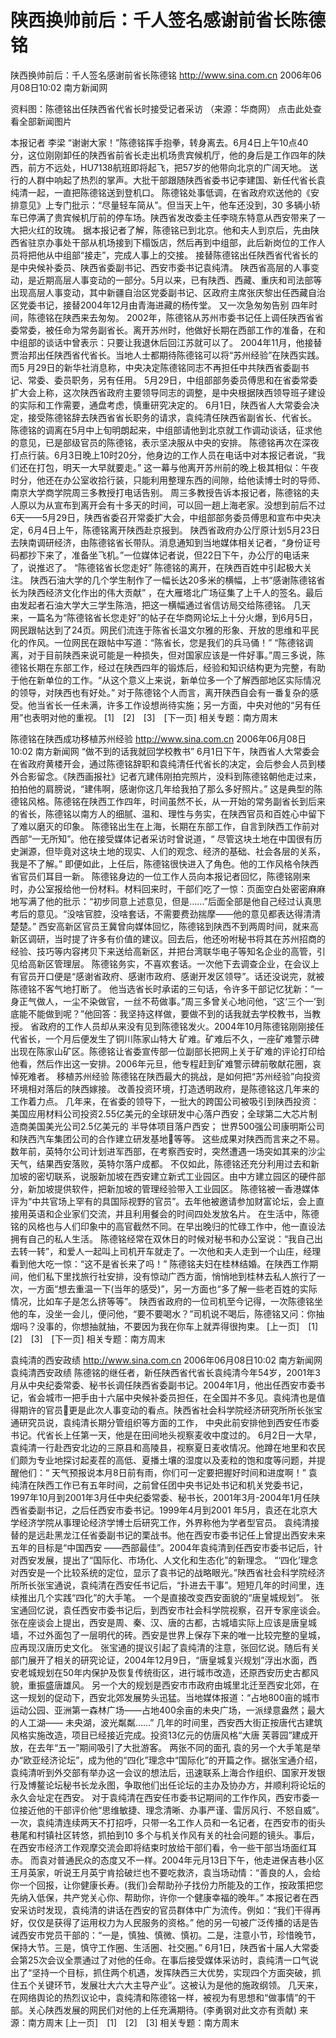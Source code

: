 # 陕西换帅前后：千人签名感谢前省长陈德铭

陕西换帅前后：千人签名感谢前省长陈德铭
http://www.sina.com.cn 2006年06月08日10:02 南方新闻网


资料图：陈德铭出任陕西省代省长时接受记者采访 （来源：华商网）
点击此处查看全部新闻图片


本报记者 李梁
“谢谢大家！”陈德铭挥手抱拳，转身离去。6月4日上午10点40分，这位刚刚卸任的陕西省前省长走出机场贵宾候机厅，他的身后是工作四年的陕西，前方不远处，HU7138航班即将起飞，把57岁的他带向北京的广阔天地。
送行的人群中响起了热烈的掌声。大批干部跟随陕西省委书记李建国、新任代省长袁纯清一起，一直把陈德铭送到登机口。
陈德铭处事低调，在省政府欢送他的《安排意见》上专门批示：“尽量轻车简从”。但当天上午，他车还没到，30 多辆小轿车已停满了贵宾候机厅前的停车场。陕西省发改委主任李晓东特意从西安带来了一大把火红的玫瑰。
据本报记者了解，陈德铭已到北京。他和夫人到京后，先由陕西省驻京办事处干部从机场接到下榻饭店，然后再到中组部，此后新岗位的工作人员将把他从中组部“接走”，完成人事上的交接。
接替陈德铭出任陕西省代省长的是中央候补委员、陕西省委副书记、西安市委书记袁纯清。
陕西省高层的人事变动，是近期高层人事变动的一部分。5月以来，已有陕西、西藏、重庆和司法部等出现高层人事变动，其中新疆自治区党委副书记、区政府主席张庆黎出任西藏自治区党委书记，接替2004年12月由青海进藏的杨传堂。
又一次急匆匆告别
四年时间，陈德铭在陕西来去匆匆。
2002年，陈德铭从苏州市委书记任上调任陕西省省委常委，被任命为常务副省长。离开苏州时，他做好长期在西部工作的准备，在和中组部的谈话中曾表示：只要让我退休后回江苏就可以了。
2004年11月，他接替贾治邦出任陕西省代省长。当地人士都期待陈德铭可以将“苏州经验”在陕西实践。而5 月29日的新华社消息称，中央决定陈德铭同志不再担任中共陕西省委副书记、常委、委员职务，另有任用。
5月29日，中组部部务委员傅思和在省委常委扩大会上称，这次陕西省政府主要领导同志的调整，是中央根据陕西领导班子建设的实际和工作需要，通盘考虑，慎重研究决定的。
6月1日，陕西省人大常委会决定，接受陈德铭辞去陕西省省长职务的请求，袁纯清任陕西省副省长、代省长。
陈德铭的调离在5月中上旬明朗起来，中组部请他到北京就工作调动谈话，征求他的意见，已是部级官员的陈德铭，表示坚决服从中央的安排。
陈德铭再次在深夜打点行装。6月3日晚上10时20分，他身边的工作人员在电话中对本报记者说，“我们还在打包，明天一大早就要走。”
这一幕与他离开苏州前的晚上极其相似：午夜时分，他还在办公室收拾行装，只能利用整理东西的间隙，给他读博士时的导师、南京大学商学院周三多教授打电话告别。
周三多教授告诉本报记者，陈德铭的夫人原以为从宣布到离开会有十多天的时间，可以回一趟上海老家。没想到前后不过6天——5月29日，陕西省委召开常委扩大会，中组部部务委员傅思和宣布中央决定，6月4日上午，陈德铭离开陕西赴京报到。
陕西省政府办公厅原计划5月23日去陕南调研经济，由陈德铭省长带队。消息通知到当地媒体相关记者，“身份证号码都抄下来了，准备坐飞机。”一位媒体记者说，但22日下午，办公厅的电话来了，说推迟了。
“陈德铭省长您走好”
陈德铭的离开，在陕西百姓中引起极大关注。
陕西石油大学的几个学生制作了一幅长达20多米的横幅，上书“感谢陈德铭省长为陕西经济文化作出的伟大贡献” ，在大雁塔北广场征集了上千人的签名。最后由发起者石油大学大三学生陈浩，把这一横幅通过省信访局交给陈德铭。
几天来，一篇名为“陈德铭省长您走好”的帖子在华商网论坛上十分火爆，到6月5日，网民跟帖达到了24页。网民们流连于陈省长温文尔雅的形象、开放的思维和平民化的作风。一位网民在跟帖中写道：“陈省长，您是我们的兵马俑！”
“陈德铭调离，对于目前陕西来说可能是一种损失，但对国家应该是一件好事。”周三多说，陈德铭长期在东部工作，经过在陕西四年的锻炼后，经验和知识结构更为完整，有助于他在新单位的工作。“从这个意义上来说，新单位多一个了解西部地区实际情况的领导，对陕西也有好处。”
对于陈德铭个人而言，离开陕西自会有一番复杂的感受。他当省长一任未满，许多工作设想尚待实施；另一方面，中央对他的“另有任用”也表明对他的重视。
[1]　[2]　[3]　[下一页]
相关专题：南方周末 

陈德铭在陕西成功移植苏州经验
http://www.sina.com.cn 2006年06月08日10:02 南方新闻网
“做不到的话我就回学校教书”
6月1日下午，陕西省人大常委会在省政府黄楼开会，通过陈德铭辞职和袁纯清任代省长的决定，会后参会人员到楼外合影留念。《陕西画报社》记者亢建伟刚拍完照片，没料到陈德铭朝他走过来，拍拍他的肩膀说，“建伟啊，感谢你这几年给我拍了那么多好照片。”
这是典型的陈德铭风格。陈德铭在陕西工作四年，时间虽然不长，从一开始的常务副省长到后来的省长，陈德铭以南方人的细腻、温和、理性与务实，在陕西官员和百姓心中留下了难以磨灭的印象。
陈德铭出生在上海，长期在东部工作，自言到陕西工作前对西部“一无所知”。他在接受媒体记者采访时曾说道，“ 尽管这块土地在中国很有历史渊源，但毕竟对这块土地的现实、人们的观念、经济的基础、社会各层的关系，我是不了解。”
即便如此，上任后，陈德铭很快进入了角色。他的工作风格令陕西省官员们耳目一新。
陈德铭身边的一位工作人员向本报记者回忆，陈德铭刚来时，办公室报给他一份材料。材料回来时，干部们吃了一惊：页面空白处密密麻麻地写满了他的批示：“初步同意上述意见，但是……”后面全部是他自己经过认真思考后的意见。“没啥官腔，没啥套话，不需要费劲揣摩——他的意见都表达得清清楚楚。”
西安高新区官员王冀曾向媒体回忆，陈德铭到陕西不到两周时间，就来高新区调研，当时提了许多有价值的建议。回去后，他还吩咐秘书将其在苏州招商的经验、技巧等内容拷贝下来送给高新区，并把台湾联华电子等知名企业的高管，引见给高新区管理层。
陈德铭务实，不喜欢套话。一次他下去调查企业，在会议上有官员开口便是“感谢省政府、感谢市政府、感谢开发区领导”。话还没说完，就被陈德铭不客气地打断了。
他当选省长时承诺的三句话，令许多干部记忆犹新：“一身正气做人，一尘不染做官，一丝不苟做事。”周三多曾关心地问他，“这‘三个一’到底能不能做到呢？”他回答：我坚持这样做，要做不到的话我就去学校教书，当教授。
省政府的工作人员却从来没有见到陈德铭发火。2004年10月陈德铭刚刚接任代省长，一个月后便发生了铜川陈家山特大
矿难。矿难后不久，一座矿难警示碑出现在陈家山矿区。陈德铭让省委宣传部一位副部长把网上关于矿难的评论打印给他看，然后作出这一安排。2006年元旦，他专程赶到矿难警示碑前敬献花圈，哀悼死难者。
移植苏州经验
陈德铭在陕西最大的挑战，是如何把“苏州经验”向投资环境相对落后的陕西嫁接。
改善投资环境，打造透明政府，是陈德铭这几年来的工作着力点。
几年来，在省委的领导下，一批大的跨国公司被吸引到陕西投资：美国应用材料公司投资2.55亿美元的全球研发中心落户西安；全球第二大芯片制造商美国美光公司2.5亿美元的
半导体项目落户西安；
世界500强公司康明斯公司和陕西汽车集团公司的合作建立研发基地等等。
这些成果对陕西而言来之不易。数年前，英特尔公司计划进军西部，在考察西安时，突然遭遇一场突如其来的沙尘天气，结果西安落败，英特尔落户成都。
不仅如此，陈德铭还充分利用过去和新加坡的密切联系，说服新加坡在西安建立新式工业园区。由中方建立园区的硬件部分，新加坡提供软件，把新加坡的管理经验带入工业园区。
陈德铭被一香港媒体评为“中共官场上罕有的具国际视野的官员”。去年他被邀请参加财富论坛，会上直接用英语和企业家们交流，并且利用餐会的时间四处发放名片。
在生活中，陈德铭的风格也与人们印象中的高官截然不同。在早出晚归的忙碌工作中，他一直设法拥有自己的私人生活。
陈德铭经常在双休日的时候对秘书和办公室说：“我自己出去转一转”，和爱人一起叫上司机开车就走了。一次他和夫人走到一个山庄，经理看到他大吃一惊：“这不是省长来了吗！”
陈德铭夫妇在桂林结婚。在陕西工作期间，他们私下里找旅行社安排，没有惊动广西方面，悄悄地到桂林去私人旅行了一次，一方面“想去重温一下(当年的感受)”，另一方面也“多了解一些老百姓的实际情况，比如车子是怎么挤等等”。
陕西省政府的一位司机至今记得，一次陈德铭坐他的车，没坐一会儿，便问他，“要不要喝水？”司机说不喝后，陈德铭又问：你抽烟吗？没事的，你想抽就抽，不要因为我在你车上就弄得很拘束。
[上一页]　[1]　[2]　[3]　[下一页]
相关专题：南方周末 

袁纯清的西安政绩
http://www.sina.com.cn 2006年06月08日10:02 南方新闻网
袁纯清西安政绩
陈德铭的继任者，新任陕西省代省长袁纯清今年54岁，2001年3月从中央纪委常委、秘书长调任陕西省委副书记。2004年1月，他出任西安市委书记，省会城市一把手由十六届中央候补委员担任，在全国并不多见。袁纯清也是值得期许的官员更是此次人事变动的看点。陕西省社会科学院经济研究所所长张宝通研究员说，袁纯清长期分管组织等方面的工作，
中央此前安排他到西安任市委书记。代省长上任第一天，他是在田间地头视察麦收中度过的。
6月2日一大早，袁纯清一行赴西安北边的三原县和高陵县，视察夏日麦收情况。他蹲在地里和农民们颇为专业地探讨起麦茬的高低、夏播土壤的湿度以及麦粒的饱和度等问题，并提醒他们：“
天气预报说本月8日前有雨，你们可一定要把握好时间和进度啊！”
袁纯清在陕西工作已有五年时间，之前曾任团中央书记处书记和机关党委书记，1997年10月到2001年3月任中央纪委常委、秘书长，2001年3月-2004年1月任陕西省委副书记，之后任西安市委书记。1999年4月到2001 年5月，袁还在北京大学经济学院从事理论经济学博士后研究工作，外界称他为学者型官员。
袁纯清接替的是远赴黑龙江任省委副书记的栗战书。他在西安市委书记任上曾提出西安未来五年的目标是“中国西安 ——西部最佳”。2004年袁纯清到任西安市委书记后，针对西安发展，提出了“国际化、市场化、人文化和生态化”的新理念。
“‘四化’理念对西安是一个比较系统的定位，显示了袁书记的战略眼光。”陕西省社会科学院经济所所长张宝通说，袁纯清在西安任书记后，“扑进去干事”。短短几年的时间里，连续推出几个实践“四化”的大手笔。
一个是直接改变西安面貌的“唐皇城规划”。
张宝通回忆说，袁任西安市委书记后，到西安市社会科学院视察，召开专家座谈会。张在座谈会上提出，西安是周、秦、汉、唐的古都，古城墙实际上应该是唐皇城墙，不过外面包了一层明代的砖。西安是世界上保存下来的唯一比较完整的皇城，应再现汉唐历史文化。
张宝通的提议引起了袁纯清的注意，张回忆说。随后有关部门展开了相关的研究论证，2004年12月9日，“唐皇城复兴规划”浮出水面，西安老城规划在50年内保护及恢复传统街区，进行城市改造，还原西安历史古都风貌，重振盛唐雄风。
另一个大的规划是西安市市政府由城里北迁至西安北郊，在这一规划的促动下，西安北郊发展势头迅猛。当地媒体报道：“占地800亩的城市运动公园、亚洲第一森林广场——占地400余亩的未央广场，一派绿意盎然；最大的人工湖—— 未央湖，波光粼粼……”
几年的时间里，西安西大街正按唐代古建筑风格实施改造，项目已经接近完成。投资13亿元的仿唐风格“大唐
芙蓉园”建成开放，在去年“五一”期间吸引了大批游客。
两张不同的面孔
袁的另一个大手笔是举办“欧亚经济论坛”，成为他的“四化”理念中“国际化”的开篇之作。据张宝通介绍，袁纯清听到外交部有举办这一会议的想法后，迅速联系上海合作组织、国家开发银行及博鳌论坛秘书长龙永图，争取他们出任论坛的主办及协办方，并顺利将论坛的永久会址定在西安。
对于袁纯清在西安任市委书记期间的工作作风，西安市委一位接近他的干部评价他“思维敏捷、理念清晰、办事严谨、雷厉风行、不怒自威”。
一次，袁纯清连续两天不打招呼，只带一名工作人员和一名记者，在西安市的街头巷尾和村镇社区转悠，抓拍到10 多个与机关作风有关的社会问题的镜头。事后，在西安市经济工作观摩交流会即将结束时放给干部们看，令一些干部当场面红耳赤。
而袁对普通民众的态度又不一样。2004年元月13日下午，他走进保吉巷小区王月英家，听说王月英宁肯拾破烂也不要吃救济，袁当场动情：“善良的人，会给你一个回报，让你健康长寿。(我们)会帮助孙子找份力所能及的工作，按政策把您先纳入低保，共产党关心你、帮助你，许你一个健康幸福的晚年。”
本报记者在西安采访时发现，袁纯清的讲话在西安的官员群体中广为流传。例如：“我们干得再好，仅仅是获得了运用权力为人民服务的资格。”
他的另一句被广泛传播的话是告诫西安市党员干部的：“一是，慎独、慎微、慎初。二是，注意小节，珍惜晚节，保持大节。三是，慎守工作圈、生活圈、社交圈。”
6月1日，陕西省十届人大常委会第25次会议全票通过了对他的任命。在事后接受媒体采访时，袁纯清一口气说出了“坚持一个目标，抓住两个机遇，发挥陕西三大优势，实现四个方面突破，抓住五个关键环节，发展壮大六大主导产业”。这被认为是他的施政纲领。
几天来，在网络舆论的热烈议论中，袁纯清和陈德铭一样，被视为有思想和“做事情”的干部。关心陕西发展的网民们对他的上任充满期待。(李勇钢对此文亦有贡献) 来源：南方周末
[上一页]　[1]　[2]　[3]
相关专题：南方周末 

